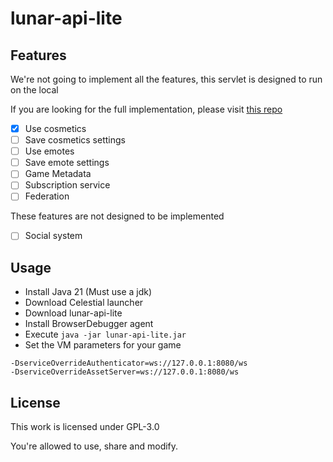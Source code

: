 # lunar-api-lite

## Features

We're not going to implement all the features, this servlet is designed to run on the local

If you are looking for the full implementation, please visit [this repo](https://github.com/earthsworth/lunar-api)

- [x] Use cosmetics
- [ ] Save cosmetics settings
- [ ] Use emotes
- [ ] Save emote settings
- [ ] Game Metadata
- [ ] Subscription service
- [ ] Federation

These features are not designed to be implemented

- [ ] Social system

## Usage

- Install Java 21 (Must use a jdk)
- Download Celestial launcher
- Download lunar-api-lite
- Install BrowserDebugger agent
- Execute `java -jar lunar-api-lite.jar`
- Set the VM parameters for your game

```text
-DserviceOverrideAuthenticator=ws://127.0.0.1:8080/ws
-DserviceOverrideAssetServer=ws://127.0.0.1:8080/ws
```

## License

This work is licensed under GPL-3.0

You're allowed to use, share and modify.
